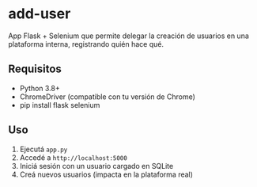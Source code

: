 # add-user

App Flask + Selenium que permite delegar la creación de usuarios en una plataforma interna, registrando quién hace qué.

## Requisitos

- Python 3.8+
- ChromeDriver (compatible con tu versión de Chrome)
- pip install flask selenium

## Uso

1. Ejecutá `app.py`
2. Accedé a `http://localhost:5000`
3. Iniciá sesión con un usuario cargado en SQLite
4. Creá nuevos usuarios (impacta en la plataforma real)

